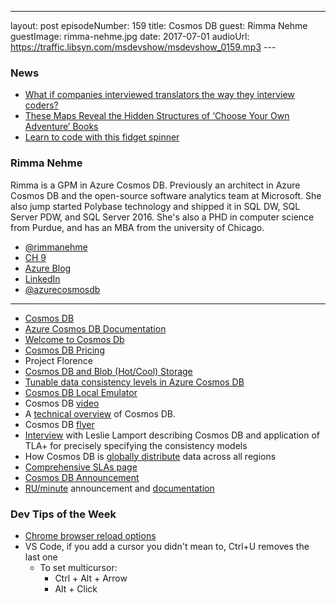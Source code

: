 ---
layout: post
episodeNumber: 159
title: Cosmos DB
guest:  Rimma Nehme
guestImage:  rimma-nehme.jpg
date: 2017-07-01
audioUrl: https://traffic.libsyn.com/msdevshow/msdevshow_0159.mp3
--- 

### News

 - [What if companies interviewed translators the way they interview coders?](https://medium.freecodecamp.com/welcome-to-the-software-interview-ee673bc5ef6)
 - [These Maps Reveal the Hidden Structures of ‘Choose Your Own Adventure’ Books](http://www.atlasobscura.com/articles/cyoa-choose-your-own-adventure-maps)
 - [Learn to code with this fidget spinner](https://hackaday.io/project/25494-learn-to-code-with-this-fidget-spinner)

### Rimma Nehme 

Rimma is a GPM in Azure Cosmos DB. Previously an architect in Azure Cosmos DB and the open-source software analytics team at Microsoft. She also jump started Polybase technology and shipped it in SQL DW, SQL Server PDW, and SQL Server 2016. She's also a PHD in computer science from Purdue, and has an MBA from the university of Chicago.

 - [@rimmanehme](https://twitter.com/rimmanehme)
 - [CH 9](https://channel9.msdn.com/Events/Speakers/rimma-nehme)
 - [Azure Blog](https://azure.microsoft.com/en-us/blog/author/rimman/)
 - [LinkedIn](https://www.linkedin.com/in/rimma-nehme/)
 - [@azurecosmosdb](https://twitter.com/azurecosmosdb)

---------------------------------------------------------------------------------

 - [Cosmos DB](https://azure.microsoft.com/en-us/services/cosmos-db/)
 - [Azure Cosmos DB Documentation](https://docs.microsoft.com/en-us/azure/cosmos-db/)
 - [Welcome to Cosmos Db](https://docs.microsoft.com/en-us/azure/cosmos-db/introduction)
 - [Cosmos DB Pricing](https://azure.microsoft.com/en-us/pricing/details/cosmos-db/)
 - Project Florence
 - [Cosmos DB and Blob (Hot/Cool) Storage](https://blogs.msdn.microsoft.com/azuregov/2017/05/11/announcing-cosmosdb-and-blob-hotcool-storage/)
 - [Tunable data consistency levels in Azure Cosmos DB](https://docs.microsoft.com/en-us/azure/cosmos-db/consistency-levels)
 - [Cosmos DB Local Emulator](https://docs.microsoft.com/en-us/azure/cosmos-db/local-emulator)
 - Cosmos DB [video](https://youtu.be/aAy635iBB50)
 - A [technical overview](https://azure.microsoft.com/en-us/blog/a-technical-overview-of-azure-cosmos-db/) of Cosmos DB.
 - Cosmos DB [flyer](cosmos_db_2-page_flyer.pdf)
 - [Interview](https://www.youtube.com/watch?v=L_PPKyAsR3w&t=181s) with Leslie Lamport describing Cosmos DB and application of TLA+ for precisely specifying the consistency models 
 - How Cosmos DB is [globally distribute](https://docs.microsoft.com/en-us/azure/cosmos-db/distribute-data-globally) data across all regions
 - [Comprehensive SLAs page ](https://azure.microsoft.com/en-us/support/legal/sla/cosmos-db/v1_0/)
 - [Cosmos DB Announcement](https://azure.microsoft.com/en-us/blog/azure-cosmos-db-microsofts-globally-distributed-multi-model-database-service/)
 - [RU/minute](https://azure.microsoft.com/en-us/blog/azurecosmosdb-introducing-per-minute-provisioning-lower-your-cost-increase-your-performance/) announcement and [documentation](https://docs.microsoft.com/en-us/azure/cosmos-db/request-units-per-minute)



### Dev Tips of the Week

 - [Chrome browser reload options](https://stackoverflow.com/questions/12633425/chrome-browser-reload-options-new-feature)
 - VS Code, if you add a cursor you didn't mean to, Ctrl+U removes the last one
   - To set multicursor:
     - Ctrl + Alt + Arrow
     - Alt + Click
